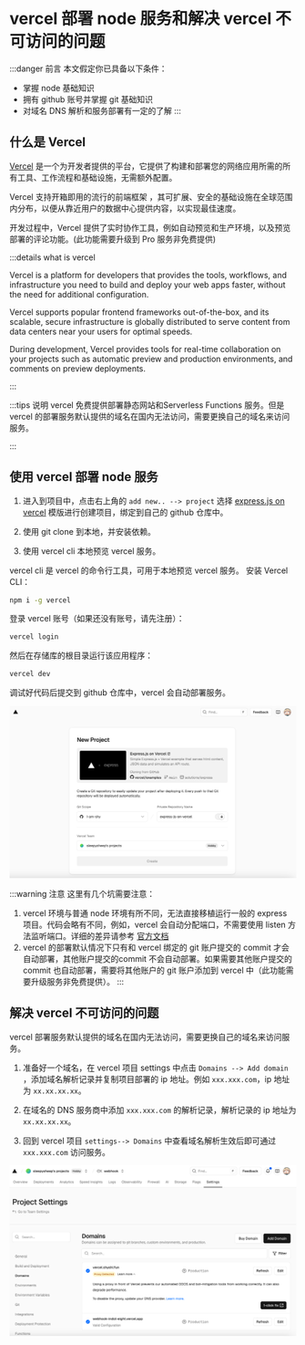 # vercel 部署 node 服务和解决 vercel 不可访问的问题

:::danger 前言
本文假定你已具备以下条件：
- 掌握 node 基础知识
- 拥有 github 账号并掌握 git 基础知识
- 对域名 DNS 解析和服务部署有一定的了解
:::

## 什么是 Vercel

[Vercel](https://vercel.com/) 是一个为开发者提供的平台，它提供了构建和部署您的网络应用所需的所有工具、工作流程和基础设施，无需额外配置。

Vercel 支持开箱即用的流行的前端框架 ，其可扩展、安全的基础设施在全球范围内分布，以便从靠近用户的数据中心提供内容，以实现最佳速度。

开发过程中，Vercel 提供了实时协作工具，例如自动预览和生产环境，以及预览部署的评论功能。(此功能需要升级到 Pro 服务非免费提供)

:::details what is vercel

Vercel is a platform for developers that provides the tools, workflows, and infrastructure you need to build and deploy your web apps faster, without the need for additional configuration.

Vercel supports popular frontend frameworks out-of-the-box, and its scalable, secure infrastructure is globally distributed to serve content from data centers near your users for optimal speeds.

During development, Vercel provides tools for real-time collaboration on your projects such as automatic preview and production environments, and comments on preview deployments.

:::

:::tips 说明
vercel 免费提供部署静态网站和Serverless Functions 服务。但是 vercel 的部署服务默认提供的域名在国内无法访问，需要更换自己的域名来访问服务。

:::

## 使用 vercel 部署 node 服务

1. 进入到项目中，点击右上角的 `add new.. --> project` 选择 [express.js on vercel](https://vercel.com/new/clone?demo-description=Simple%20Express.js%20%2B%20Vercel%20example%20that%20serves%20html%20content%2C%20JSON%20data%20and%20simulates%20an%20API%20route.&demo-image=%2F%2Fimages.ctfassets.net%2Fe5382hct74si%2FswUZt4R6yxCjtb5PaoSMT%2F250fb904d33f82b2b96769b964d7848b%2FFlagsmith_Dark__1_.png&demo-title=Express.js%20on%20Vercel&demo-url=https%3A%2F%2Fexpress-vercel-example-demo.vercel.app&from=templates&project-name=Express.js%20on%20Vercel&repository-name=express-js-on-vercel&repository-url=https%3A%2F%2Fgithub.com%2Fvercel%2Fexamples%2Ftree%2Fmain%2Fsolutions%2Fexpress&skippable-integrations=1&teamSlug=sleepysheeps-projects) 模版进行创建项目，绑定到自己的 github 仓库中。

2. 使用 git clone 到本地，并安装依赖。

3. 使用 vercel cli 本地预览 vercel 服务。


vercel cli 是 vercel 的命令行工具，可用于本地预览 vercel 服务。
安装 Vercel CLI：

````bash
npm i -g vercel
````

登录 vercel 账号（如果还没有账号，请先注册）：

````bash
vercel login
````

然后在存储库的根目录运行该应用程序：

````bash
vercel dev 
````

调试好代码后提交到 github 仓库中，vercel 会自动部署服务。

![image.png](./image.png)

:::warning 注意
这里有几个坑需要注意：
1. vercel 环境与普通 node 环境有所不同，无法直接移植运行一般的 express 项目。代码会略有不同，例如，vercel 会自动分配端口，不需要使用 listen 方法监听端口。详细的差异请参考 [官方文档](https://vercel.com/docs/frameworks/backend/express)
2. vercel 的部署默认情况下只有和 vercel 绑定的 git 账户提交的 commit 才会自动部署，其他账户提交的commit 不会自动部署。如果需要其他账户提交的commit 也自动部署，需要将其他账户的 git 账户添加到 vercel 中（此功能需要升级服务非免费提供）。
:::

## 解决 vercel 不可访问的问题

vercel 部署服务默认提供的域名在国内无法访问，需要更换自己的域名来访问服务。

1.  准备好一个域名，在 vercel 项目 settings 中点击 `Domains --> Add domain` ，添加域名解析记录并复制项目部署的 ip 地址。例如 `xxx.xxx.com`，ip 地址为 `xx.xx.xx.xx`。

2. 在域名的 DNS 服务商中添加 `xxx.xxx.com` 的解析记录，解析记录的 ip 地址为 `xx.xx.xx.xx`。

3. 回到 vercel 项目 `settings--> Domains` 中查看域名解析生效后即可通过 `xxx.xxx.com` 访问服务。

![image%20copy.png](./image%20copy.png)